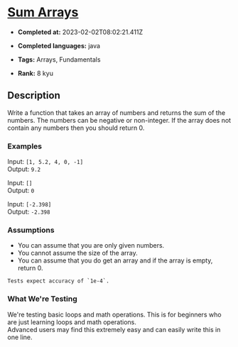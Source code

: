 # [Sum Arrays](https://www.codewars.com/kata/53dc54212259ed3d4f00071c)

- **Completed at:** 2023-02-02T08:02:21.411Z

- **Completed languages:** java

- **Tags:** Arrays, Fundamentals

- **Rank:** 8 kyu

## Description

Write a function that takes an array of numbers and returns the sum of the numbers. The numbers can be negative or non-integer. If the array does not contain any numbers then you should return 0.


### Examples

Input: `[1, 5.2, 4, 0, -1]`  
Output: `9.2`

Input: `[]`  
Output: `0`

Input: `[-2.398]`  
Output: `-2.398`


### Assumptions

- You can assume that you are only given numbers.
- You cannot assume the size of the array.
- You can assume that you do get an array and if the array is empty, return 0.


~~~if:java
Tests expect accuracy of `1e-4`.
~~~


### What We're Testing

We're testing basic loops and math operations. This is for beginners who are just learning loops and math operations.  
Advanced users may find this extremely easy and can easily write this in one line.

